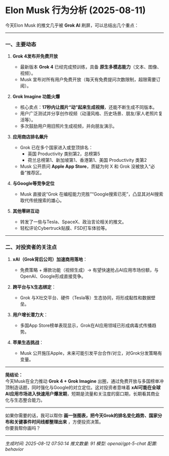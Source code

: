 # Elon Musk 行为分析 (2025-08-11)

今天Elon Musk 的推文几乎被 **Grok AI** 刷屏，可以总结出几个重点：  

---

### **一、主要动态**
1. **Grok 4发布并免费开放**  
   - 最新版本 **Grok 4** 已经完成预训练，具备 **原生多模态能力**（文本、图像、视频）。  
   - Musk 宣布对所有用户免费开放（每天有免费提问次数限制，超限需要订阅）。  

2. **Grok Imagine 功能火爆**  
   - 核心卖点：**17秒内让图片“动”起来生成视频**，还能不断生成不同版本。  
   - 用户广泛测试并分享创作视频（动漫风格、历史场景、朋友/家人老照片复活等）。  
   - 多次鼓励用户用旧照片生成视频，并向朋友演示。  

3. **应用商店排名飙升**  
   - Grok 已在多个国家进入或登顶排名：
     - 英国 Productivity 类别第2，总榜第5  
     - 荷兰总榜第1、新加坡第1、香港第1、美国 Productivity 类第2  
   - Musk 公开质问 **Apple App Store**，质疑为何 X 和 Grok 没被放入“必备”推荐区。

4. **与Google等竞争定位**  
   - Musk 直接说“Grok 在编程能力完胜”“Google搜索已死”，凸显其对AI搜索取代传统搜索的雄心。

5. **其他零碎互动**  
   - 转发了一些与Tesla、SpaceX、政治言论相关的推文。  
   - 轻松评论Cybertruck贴膜、FSD打车体验等。  

---

### **二、对投资者的关注点**
1. **xAI（Grok背后公司）加速商用落地**：  
   - 免费策略 + 爆款功能（视频生成）→ 有望快速抢占AI应用市场份额，与OpenAI、Google形成直接竞争。  

2. **跨平台与𝕏生态绑定**：  
   - Grok 与X社交平台、硬件（Tesla等）生态协同，将形成黏性和数据壁垒。  

3. **用户增长潜力大**：  
   - 多国App Store榜单表现显示，Grok在AI应用领域已形成病毒式传播趋势。  

4. **苹果生态挑战**：  
   - Musk 公开施压Apple，未来可能引发平台合作/对立，对Grok分发策略有变量。  

---

**简结论：**  
今天Musk在全力推动 **Grok 4 + Grok Imagine** 出圈，通过免费开放与多国榜单冲顶制造话题，同时强化与Google的对立定位。这对投资者意味着 **xAI可能在全球AI应用市场进入快速用户爆发期**，短期是流量和关注度的窗口期，长期看其商业化与生态整合能力。  

---

如果你需要的话，我可以帮你 **画一张图表，把今天Grok的排名变化趋势、国家分布和关键事件时间线都整理出来** ，方便投资决策。  
你要我帮你画吗？

---
*生成时间: 2025-08-12 07:50:14*
*推文数量: 91*
*模型: openai/gpt-5-chat*
*配置: behavior*

